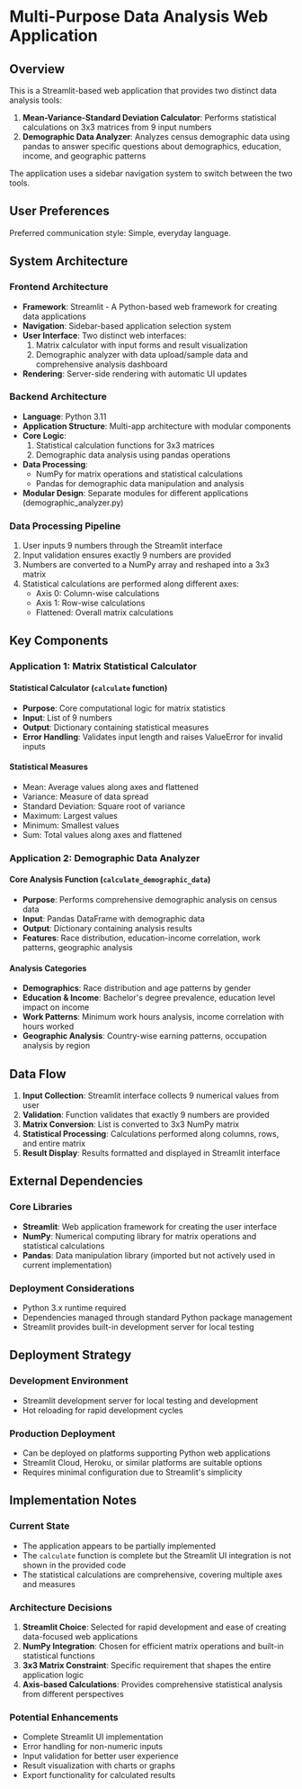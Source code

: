 # Multi-Purpose Data Analysis Web Application

## Overview

This is a Streamlit-based web application that provides two distinct data analysis tools:

1. **Mean-Variance-Standard Deviation Calculator**: Performs statistical calculations on 3x3 matrices from 9 input numbers
2. **Demographic Data Analyzer**: Analyzes census demographic data using pandas to answer specific questions about demographics, education, income, and geographic patterns

The application uses a sidebar navigation system to switch between the two tools.

## User Preferences

Preferred communication style: Simple, everyday language.

## System Architecture

### Frontend Architecture
- **Framework**: Streamlit - A Python-based web framework for creating data applications
- **Navigation**: Sidebar-based application selection system
- **User Interface**: Two distinct web interfaces:
  1. Matrix calculator with input forms and result visualization
  2. Demographic analyzer with data upload/sample data and comprehensive analysis dashboard
- **Rendering**: Server-side rendering with automatic UI updates

### Backend Architecture
- **Language**: Python 3.11
- **Application Structure**: Multi-app architecture with modular components
- **Core Logic**: 
  1. Statistical calculation functions for 3x3 matrices
  2. Demographic data analysis using pandas operations
- **Data Processing**: 
  - NumPy for matrix operations and statistical calculations
  - Pandas for demographic data manipulation and analysis
- **Modular Design**: Separate modules for different applications (demographic_analyzer.py)

### Data Processing Pipeline
1. User inputs 9 numbers through the Streamlit interface
2. Input validation ensures exactly 9 numbers are provided
3. Numbers are converted to a NumPy array and reshaped into a 3x3 matrix
4. Statistical calculations are performed along different axes:
   - Axis 0: Column-wise calculations
   - Axis 1: Row-wise calculations
   - Flattened: Overall matrix calculations

## Key Components

### Application 1: Matrix Statistical Calculator

#### Statistical Calculator (`calculate` function)
- **Purpose**: Core computational logic for matrix statistics
- **Input**: List of 9 numbers
- **Output**: Dictionary containing statistical measures
- **Error Handling**: Validates input length and raises ValueError for invalid inputs

#### Statistical Measures
- Mean: Average values along axes and flattened
- Variance: Measure of data spread
- Standard Deviation: Square root of variance
- Maximum: Largest values
- Minimum: Smallest values
- Sum: Total values along axes and flattened

### Application 2: Demographic Data Analyzer

#### Core Analysis Function (`calculate_demographic_data`)
- **Purpose**: Performs comprehensive demographic analysis on census data
- **Input**: Pandas DataFrame with demographic data
- **Output**: Dictionary containing analysis results
- **Features**: Race distribution, education-income correlation, work patterns, geographic analysis

#### Analysis Categories
- **Demographics**: Race distribution and age patterns by gender
- **Education & Income**: Bachelor's degree prevalence, education level impact on income
- **Work Patterns**: Minimum work hours analysis, income correlation with hours worked
- **Geographic Analysis**: Country-wise earning patterns, occupation analysis by region

## Data Flow

1. **Input Collection**: Streamlit interface collects 9 numerical values from user
2. **Validation**: Function validates that exactly 9 numbers are provided
3. **Matrix Conversion**: List is converted to 3x3 NumPy matrix
4. **Statistical Processing**: Calculations performed along columns, rows, and entire matrix
5. **Result Display**: Results formatted and displayed in Streamlit interface

## External Dependencies

### Core Libraries
- **Streamlit**: Web application framework for creating the user interface
- **NumPy**: Numerical computing library for matrix operations and statistical calculations
- **Pandas**: Data manipulation library (imported but not actively used in current implementation)

### Deployment Considerations
- Python 3.x runtime required
- Dependencies managed through standard Python package management
- Streamlit provides built-in development server for local testing

## Deployment Strategy

### Development Environment
- Streamlit development server for local testing and development
- Hot reloading for rapid development cycles

### Production Deployment
- Can be deployed on platforms supporting Python web applications
- Streamlit Cloud, Heroku, or similar platforms are suitable options
- Requires minimal configuration due to Streamlit's simplicity

## Implementation Notes

### Current State
- The application appears to be partially implemented
- The `calculate` function is complete but the Streamlit UI integration is not shown in the provided code
- The statistical calculations are comprehensive, covering multiple axes and measures

### Architecture Decisions
1. **Streamlit Choice**: Selected for rapid development and ease of creating data-focused web applications
2. **NumPy Integration**: Chosen for efficient matrix operations and built-in statistical functions
3. **3x3 Matrix Constraint**: Specific requirement that shapes the entire application logic
4. **Axis-based Calculations**: Provides comprehensive statistical analysis from different perspectives

### Potential Enhancements
- Complete Streamlit UI implementation
- Error handling for non-numeric inputs
- Input validation for better user experience
- Result visualization with charts or graphs
- Export functionality for calculated results